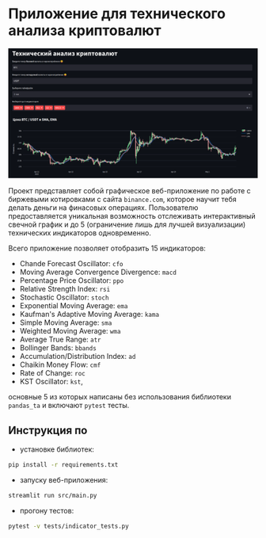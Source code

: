 # Приложение для технического анализа криптовалют

<div style="text-align: center;">

![Пример](images/example.png)

</div>

Проект представляет собой графическое веб-приложение по работе с биржевыми котировками c сайта `binance.com`, которое научит тебя делать деньги на финасовых операциях. Пользователю предоставляется уникальная возможность отслеживать интерактивный свечной график и до 5 (ограничение лишь для лучшей визуализации) технических индикаторов одновременно. 

Всего приложение позволяет отобразить 15 индикаторов: 

* Chande Forecast Oscillator: `cfo`
* Moving Average Convergence Divergence: `macd`
* Percentage Price Oscillator: `ppo`
* Relative Strength Index: `rsi`
* Stochastic Oscillator: `stoch`
* Exponential Moving Average: `ema`
* Kaufman's Adaptive Moving Average: `kama`
* Simple Moving Average: `sma`
* Weighted Moving Average: `wma`
* Average True Range: `atr`
* Bollinger Bands: `bbands`
* Accumulation/Distribution Index: `ad`
* Chaikin Money Flow: `cmf`
* Rate of Change: `roc`
* KST Oscillator: `kst`,

основные 5 из которых написаны без использования библиотеки `pandas_ta` и включают `pytest` тесты.

## Инструкция по

* установке библиотек:
```sh
pip install -r requirements.txt
```
* запуску веб-приложения:
```sh
streamlit run src/main.py
```
* прогону тестов:
```sh
pytest -v tests/indicator_tests.py
```
